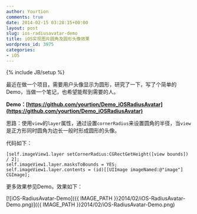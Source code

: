 ```yaml
---
author: Yourtion
comments: true
date: 2014-02-15 03:28:15+00:00
layout: post
slug: ios-radiusavatar-demo
title: iOS实现图片圆角及圆形头像效果
wordpress_id: 3975
categories:
- iOS
---
```

{% include JB/setup %}

最近在做一个项目，需要用户头像显示为圆形，研究了一下，写了个简单的Demo，当做一个笔记，也希望能帮到需要的人。

**Demo：[https://github.com/yourtion/Demo_iOSRadiusAvatar](https://github.com/yourtion/Demo_iOSRadiusAvatar)**

思路：使用```view```的```layer```属性，通过设置```cornerRadius```来设置圆角的半径，当```view```是正方形同时圆角为边长一般时形成圆形的头像。

代码如下：

```objc
[self.imageView1.layer setCornerRadius:CGRectGetHeight([view bounds]) / 2];
self.imageView1.layer.masksToBounds = YES;
self.imageView1.layer.contents = (id)[[UIImage imageNamed:@"image"] CGImage];
```

更多效果参见Demo。效果如下：

[![iOS-RadiusAvatar-Demo]({{ IMAGE_PATH }}2014/02/iOS-RadiusAvatar-Demo.png)]({{ IMAGE_PATH }}2014/02/iOS-RadiusAvatar-Demo.png)

